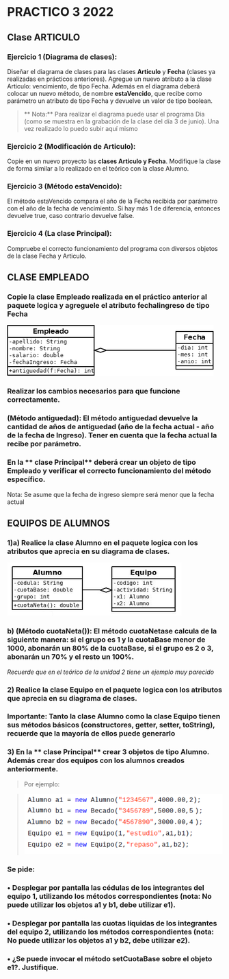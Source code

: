 # PRACTICO 3 2022

## Clase ARTICULO
### Ejercicio 1 (Diagrama de clases): 
 Diseñar el diagrama de clases para las clases **Articulo** y **Fecha** (clases ya realizadas en prácticos anteriores). Agregue un nuevo atributo a la clase Articulo: vencimiento, de tipo Fecha. 
 Además en el diagrama deberá colocar un nuevo método, de nombre **estaVencido**, que recibe como parámetro un atributo de tipo Fecha y devuelve un valor de tipo boolean.
 >** Nota:** Para realizar el diagrama puede usar el programa Dia (como se muestra en la grabación de la clase del día 3 de junio). Una vez realizado lo puedo subir aquí mismo

### Ejercicio 2 (Modificación de Articulo): 
Copie en un nuevo proyecto las **clases Articulo y Fecha**. Modifique la clase de forma similar a lo realizado en el teórico con la clase Alumno.

### Ejercicio 3 (Método estaVencido): 
El método estaVencido compara el año de la Fecha recibida por parámetro con el año de la fecha de vencimiento. Si hay más 1 de diferencia, entonces devuelve true, caso contrario devuelve false.

### Ejercicio 4 (La clase Principal):
 Compruebe el correcto funcionamiento del programa con diversos objetos de la clase Fecha y Articulo.

 
 ##  CLASE EMPLEADO

### Copie la clase Empleado realizada en el práctico anterior al paquete logica y agreguele el atributo **fechaIingreso** de tipo Fecha
![Diagrama de la clase Empleado](./empleado_agregacion.png) 
### Realizar los cambios necesarios para que funcione correctamente.
### **(Método antiguedad)**: El método antiguedad devuelve la cantidad de años de antiguedad (año de la fecha actual - año de la fecha de Ingreso). Tener en cuenta que la fecha actual la recibe por parámetro. 
### En la ** clase Principal** deberá crear un objeto de tipo Empleado y verificar el correcto funcionamiento del método específico.

Nota: Se asume que la fecha de ingreso siempre será menor que la fecha actual

##  EQUIPOS DE ALUMNOS
### 1)a)  Realice la clase **Alumno** en el paquete logica con los atributos que aprecia en su diagrama de clases. 
![Diagrama de la clase Empleado](./equipo_alumnos.png) 
### b) **(Método cuotaNeta())**: El método cuotaNetase calcula de la siguiente manera: si el grupo es 1 y la cuotaBase menor de 1000, abonarán un 80% de la cuotaBase, si el grupo es 2 o 3, abonarán un 70% y el resto un 100%. 
*Recuerde que en el teórico de la unidad 2 tiene un ejemplo muy parecido*

### 2) Realice la clase **Equipo** en el paquete logica con los atributos que aprecia en su diagrama de clases. 

### **Importante:** Tanto la clase Alumno como la clase Equipo tienen sus métodos básicos (constructores, getter, setter, toString), recuerde que la mayoría de ellos puede generarlo

### 3) En la ** clase Principal** crear  3 objetos de tipo Alumno. Además crear dos equipos con los alumnos creados anteriormente. 
>Por ejemplo: 

>![](./prueba.png) 

### **Se pide:**
### • Desplegar por pantalla las cédulas de los integrantes del equipo 1, utilizando los métodos correspondientes (nota: No puede utilizar los objetos a1 y b1, debe utilizar e1).
### • Desplegar por pantalla las cuotas líquidas de los integrantes del equipo 2, utilizando los métodos correspondientes (nota: No puede utilizar los objetos a1 y b2, debe utilizar e2).
### • ¿Se puede invocar el método setCuotaBase sobre el objeto e1?. Justifique.

